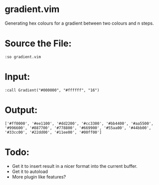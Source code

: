 # gradient.vim
Generating hex colours for a gradient between two colours and n steps.

# Source the File:

```:so gradient.vim```

# Input:

```:call Gradient("#000000", "#ffffff", "16")```

# Output:

```['#ff0000', '#ee1100', '#dd2200', '#cc3300', '#bb4400', '#aa5500', '#996600', '#887700', '#778800', '#669900', '#55aa00', '#44bb00', '#33cc00', '#22dd00', '#11ee00', '#00ff00']```

# Todo: 

* Get it to insert result in a nicer format into the current buffer.
* Get it to autoload
* More plugin like features?
